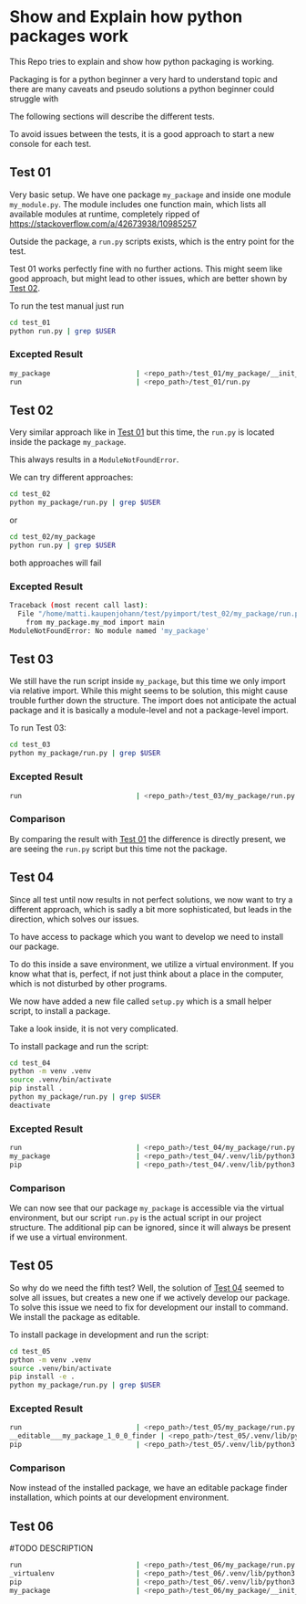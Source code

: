 # Show and Explain how python packages work

This Repo tries to explain and show how python packaging is working.

Packaging is for a python beginner a very hard to understand topic and there are
many caveats and pseudo solutions a python beginner could struggle with

The following sections will describe the different tests.

To avoid issues between the tests, it is a good approach to start a new console for each test.

## Test 01

Very basic setup. We have one package `my_package` and inside one module 
`my_module.py`. The module includes one function main, which lists all available
modules at runtime, completely ripped of https://stackoverflow.com/a/42673938/10985257

Outside the package, a `run.py` scripts exists, which is the entry point for the test.

Test 01 works perfectly fine with no further actions. This might seem like good
approach, but might lead to other issues, which are better shown by [Test 02](#test-02).

To run the test manual just run

```bash
cd test_01
python run.py | grep $USER
```
### Excepted Result

```bash
my_package                     | <repo_path>/test_01/my_package/__init__.py
run                            | <repo_path>/test_01/run.py
```

## Test 02

Very similar approach like in [Test 01](#test-01) but this time, the `run.py` is located inside the package `my_package`.

This always results in a `ModuleNotFoundError`.

We can try different approaches:

```bash
cd test_02
python my_package/run.py | grep $USER
```

or

```bash
cd test_02/my_package
python run.py | grep $USER
```
both approaches will fail

### Excepted Result

```bash
Traceback (most recent call last):
  File "/home/matti.kaupenjohann/test/pyimport/test_02/my_package/run.py", line 1, in <module>
    from my_package.my_mod import main
ModuleNotFoundError: No module named 'my_package'
```

## Test 03

We still have the run script inside `my_package`, but this time we only import via relative import.
While this might seems to be solution, this might cause trouble further down the structure.
The import does not anticipate the actual package and it is basically a module-level and not a package-level import. 

To run Test 03:

```bash
cd test_03
python my_package/run.py | grep $USER
```


### Excepted Result

```bash
run                            | <repo_path>/test_03/my_package/run.py
```

### Comparison

By comparing the result with [Test 01](#excepted-result) the difference is directly present, we are seeing the `run.py` script but this time not the package.

## Test 04

Since all test until now results in not perfect solutions, we now want to try a different approach, which is sadly a bit more sophisticated, but leads in the direction, which solves our issues.

To have access to package which you want to develop we need to install our package.

To do this inside a save environment, we utilize a virtual environment. If you know what that is, perfect, if not just think about a place in the computer, which is not disturbed by other programs.

We now have added a new file called `setup.py` which is a small helper script, to install a package.

Take a look inside, it is not very complicated.

To install package and run the script:

```bash
cd test_04
python -m venv .venv
source .venv/bin/activate
pip install .
python my_package/run.py | grep $USER
deactivate
```

### Excepted Result

```bash
run                            | <repo_path>/test_04/my_package/run.py
my_package                     | <repo_path>/test_04/.venv/lib/python3.12/site-packages/my_package/__init__.py
pip                            | <repo_path>/test_04/.venv/lib/python3.12/site-packages/pip/__init__.py
```

### Comparison

We can now see that our package `my_package` is accessible via the virtual environment, but our script `run.py` is the actual script in our project structure. 
The additional pip can be ignored, since it will always be present if we use a virtual environment.


## Test 05

So why do we need the fifth test? Well, the solution of [Test 04](#test-04) seemed to solve all issues, but creates a new one if we actively develop our package.
To solve this issue we need to fix for development our install to command. We install the package as editable.

To install package in development and run the script:

```bash
cd test_05
python -m venv .venv
source .venv/bin/activate
pip install -e .
python my_package/run.py | grep $USER
```

### Excepted Result

```bash
run                            | <repo_path>/test_05/my_package/run.py
__editable___my_package_1_0_0_finder | <repo_path>/test_05/.venv/lib/python3.12/site-packages/__editable___my_package_1_0_0_finder.py
pip                            | <repo_path>/test_05/.venv/lib/python3.12/site-packages/pip/__init__.py
```

### Comparison

Now instead of the installed package, we have an editable package finder installation, which points at our development environment.

## Test 06

#TODO DESCRIPTION

```bash
run                            | <repo_path>/test_06/my_package/run.py
_virtualenv                    | <repo_path>/test_06/.venv/lib/python3.12/site-packages/_virtualenv.py
pip                            | <repo_path>/test_06/.venv/lib/python3.12/site-packages/pip/__init__.py
my_package                     | <repo_path>/test_06/my_package/__init__.py
```